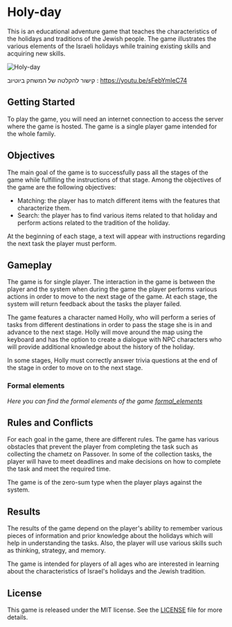 # Holy-day

<p>This is an educational adventure game that teaches the characteristics of the holidays and traditions of the Jewish people. The game illustrates the various elements of the Israeli holidays while training existing skills and acquiring new skills.</p>

![Holy-day](https://github.com/LO-Games/Holy-day/blob/main/Assets/Images/GameScreenshot.PNG)

קישור להקלטה של המשחק ביוטיוב : https://youtu.be/sFebYmIeC74

<h2>Getting Started</h2>

<p>To play the game, you will need an internet connection to access the server where the game is hosted. The game is a single player game intended for the whole family.</p>

<h2>Objectives</h2>

<p>The main goal of the game is to successfully pass all the stages of the game while fulfilling the instructions of that stage. Among the objectives of the game are the following objectives:</p>

<ul><li>Matching: the player has to match different items with the features that characterize them.</li><li>Search: the player has to find various items related to that holiday and perform actions related to the tradition of the holiday.</li></ul>

<p>At the beginning of each stage, a text will appear with instructions regarding the next task the player must perform.</p>

<h2>Gameplay</h2>

<p>The game is for single player. The interaction in the game is between the player and the system when during the game the player performs various actions in order to move to the next stage of the game. At each stage, the system will return feedback about the tasks the player failed.</p>

<p>The game features a character named Holly, who will perform a series of tasks from different destinations in order to pass the stage she is in and advance to the next stage. Holly will move around the map using the keyboard and has the option to create a dialogue with NPC characters who will provide additional knowledge about the history of the holiday.</p>

<p>In some stages, Holly must correctly answer trivia questions at the end of the stage in order to move on to the next stage.</p>

### Formal elements
*Here you can find the formal elements of the game [formal_elements](formal-elements.md)*

<h2>Rules and Conflicts</h2>

<p>For each goal in the game, there are different rules. The game has various obstacles that prevent the player from completing the task such as collecting the chametz on Passover. In some of the collection tasks, the player will have to meet deadlines and make decisions on how to complete the task and meet the required time.</p>

<p>The game is of the zero-sum type when the player plays against the system.</p>

<h2>Results</h2>

<p>The results of the game depend on the player's ability to remember various pieces of information and prior knowledge about the holidays which will help in understanding the tasks. Also, the player will use various skills such as thinking, strategy, and memory.</p>

<p>The game is intended for players of all ages who are interested in learning about the characteristics of Israel's holidays and the Jewish tradition.</p>

<h2>License</h2>
<p>This game is released under the MIT license. See the <a href="LICENSE" target="_new">LICENSE</a> file for more details.</p>
